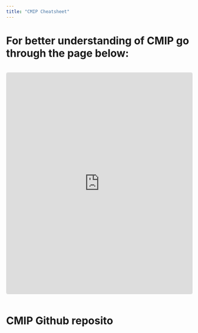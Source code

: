 ```yaml
---
title: "CMIP Cheatsheet"
---
```


# For better understanding of CMIP go through the page below:

<iframe 
  src="https://wcrp-cmip.org/" 
  width="100%" 
  height="600px" 
  frameborder="0"
  style="border:1px solid #ddd; border-radius:4px; margin:1rem 0;"
  loading="lazy"
></iframe>

# CMIP Github reposito